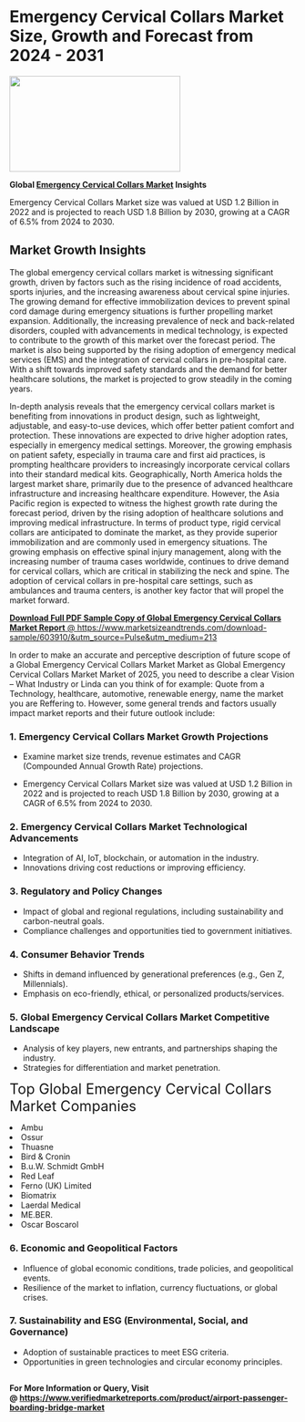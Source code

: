 <H1>Emergency Cervical Collars Market Size, Growth and Forecast from 2024 - 2031</H1><img class="aligncenter size-medium wp-image-584254" src="https://thirdeyenews.in/wp-content/uploads/2024/09/Global-Market-Research-300x168.jpeg" alt="" width="300" height="168" /><p><strong>Global&nbsp;<a href="https://www.marketsizeandtrends.com/download-sample/603910/&amp;utm_source=Pulse&amp;utm_medium=213">Emergency Cervical Collars Market</a> Insights</strong></p><p>Emergency Cervical Collars Market size was valued at USD 1.2 Billion in 2022 and is projected to reach USD 1.8 Billion by 2030, growing at a CAGR of 6.5% from 2024 to 2030.</p><p><h2>Market Growth Insights</h2> <p>The global emergency cervical collars market is witnessing significant growth, driven by factors such as the rising incidence of road accidents, sports injuries, and the increasing awareness about cervical spine injuries. The growing demand for effective immobilization devices to prevent spinal cord damage during emergency situations is further propelling market expansion. Additionally, the increasing prevalence of neck and back-related disorders, coupled with advancements in medical technology, is expected to contribute to the growth of this market over the forecast period. The market is also being supported by the rising adoption of emergency medical services (EMS) and the integration of cervical collars in pre-hospital care. With a shift towards improved safety standards and the demand for better healthcare solutions, the market is projected to grow steadily in the coming years.</p> <p><a href="#"></a></p> <p>In-depth analysis reveals that the emergency cervical collars market is benefiting from innovations in product design, such as lightweight, adjustable, and easy-to-use devices, which offer better patient comfort and protection. These innovations are expected to drive higher adoption rates, especially in emergency medical settings. Moreover, the growing emphasis on patient safety, especially in trauma care and first aid practices, is prompting healthcare providers to increasingly incorporate cervical collars into their standard medical kits. Geographically, North America holds the largest market share, primarily due to the presence of advanced healthcare infrastructure and increasing healthcare expenditure. However, the Asia Pacific region is expected to witness the highest growth rate during the forecast period, driven by the rising adoption of healthcare solutions and improving medical infrastructure. In terms of product type, rigid cervical collars are anticipated to dominate the market, as they provide superior immobilization and are commonly used in emergency situations. The growing emphasis on effective spinal injury management, along with the increasing number of trauma cases worldwide, continues to drive demand for cervical collars, which are critical in stabilizing the neck and spine. The adoption of cervical collars in pre-hospital care settings, such as ambulances and trauma centers, is another key factor that will propel the market forward.</p> <p><a href="#"></p><p><span class=""><strong>Download Full PDF Sample Copy of Global Emergency Cervical Collars Market Report</strong> @ <a href="https://www.marketsizeandtrends.com/download-sample/603910/&amp;utm_source=Pulse&amp;utm_medium=213" target="_blank">https://www.marketsizeandtrends.com/download-sample/603910/&amp;utm_source=Pulse&amp;utm_medium=213</a></span></p><p>In order to make an accurate and perceptive description of future scope of a Global&nbsp;Emergency Cervical Collars Market Market as Global&nbsp;Emergency Cervical Collars Market Market of 2025, you need to describe a clear Vision &ndash; What Industry or Linda can you think of for example: Quote from a Technology, healthcare, automotive, renewable energy, name the market you are Reffering to. However, some general trends and factors usually impact market reports and their future outlook include:</p><h3>1.&nbsp;<strong>Emergency Cervical Collars Market Growth Projections</strong></h3><ul><li>Examine market size trends, revenue estimates and CAGR (Compounded Annual Growth Rate) projections.</li><li><p>Emergency Cervical Collars Market size was valued at USD 1.2 Billion in 2022 and is projected to reach USD 1.8 Billion by 2030, growing at a CAGR of 6.5% from 2024 to 2030.</p></li></ul><h3>2.&nbsp;<strong>Emergency Cervical Collars Market Technological Advancements</strong></h3><ul><li>Integration of AI, IoT, blockchain, or automation in the industry.</li><li>Innovations driving cost reductions or improving efficiency.</li></ul><h3>3.&nbsp;<strong>Regulatory and Policy Changes</strong></h3><ul><li>Impact of global and regional regulations, including sustainability and carbon-neutral goals.</li><li>Compliance challenges and opportunities tied to government initiatives.</li></ul><h3>4.&nbsp;<strong>Consumer Behavior Trends</strong></h3><ul><li>Shifts in demand influenced by generational preferences (e.g., Gen Z, Millennials).</li><li>Emphasis on eco-friendly, ethical, or personalized products/services.</li></ul><h3>5.&nbsp;<strong>Global Emergency Cervical Collars Market Competitive Landscape</strong></h3><ul><li>Analysis of key players, new entrants, and partnerships shaping the industry.</li><li>Strategies for differentiation and market penetration.</li></ul><p data-pm-slice="1 1 []"><span style="color: inherit; font-family: inherit; font-size: 25px;">Top Global Emergency Cervical Collars Market Companies</span></p><div class="" data-test-id=""><p><li>Ambu</li><li> Ossur</li><li> Thuasne</li><li> Bird & Cronin</li><li> B.u.W. Schmidt GmbH</li><li> Red Leaf</li><li> Ferno (UK) Limited</li><li> Biomatrix</li><li> Laerdal Medical</li><li> ME.BER.</li><li> Oscar Boscarol</li></p></div><h3>6.&nbsp;<strong>Economic and Geopolitical Factors</strong></h3><ul><li>Influence of global economic conditions, trade policies, and geopolitical events.</li><li>Resilience of the market to inflation, currency fluctuations, or global crises.</li></ul><h3>7.&nbsp;<strong>Sustainability and ESG (Environmental, Social, and Governance)</strong></h3><ul><li>Adoption of sustainable practices to meet ESG criteria.</li><li>Opportunities in green technologies and circular economy principles.</li></ul><h2><strong style="font-size: 14px;">For More Information or Query, Visit @&nbsp;</strong><a style="background-color: #ffffff; font-size: 14px;" href="https://www.marketsizeandtrends.com/report/emergency-cervical-collars-market/" target="_blank">https://www.verifiedmarketreports.com/product/airport-passenger-boarding-bridge-market</a></h2>
